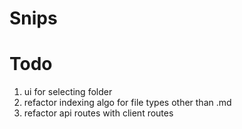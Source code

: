 # Snips

# Todo

1. ui for selecting folder
1. refactor indexing algo for file types other than .md
1. refactor api routes with client routes
